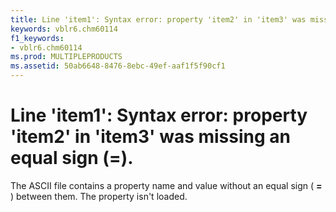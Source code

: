 ```yaml
---
title: Line 'item1': Syntax error: property 'item2' in 'item3' was missing an equal sign (=).
keywords: vblr6.chm60114
f1_keywords:
- vblr6.chm60114
ms.prod: MULTIPLEPRODUCTS
ms.assetid: 50ab6648-8476-8ebc-49ef-aaf1f5f90cf1
---
```



# Line 'item1': Syntax error: property 'item2' in 'item3' was missing an equal sign (=).

The ASCII file contains a property name and value without an equal sign ( **=** ) between them. The property isn't loaded.


